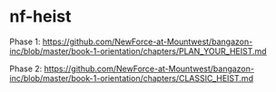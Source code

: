 # nf-heist
Phase 1:
https://github.com/NewForce-at-Mountwest/bangazon-inc/blob/master/book-1-orientation/chapters/PLAN_YOUR_HEIST.md

Phase 2:
https://github.com/NewForce-at-Mountwest/bangazon-inc/blob/master/book-1-orientation/chapters/CLASSIC_HEIST.md